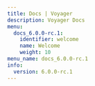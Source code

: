```yaml
---
title: Docs | Voyager
description: Voyager Docs
menu:
  docs_6.0.0-rc.1:
    identifier: welcome
    name: Welcome
    weight: 10
menu_name: docs_6.0.0-rc.1
info:
  version: 6.0.0-rc.1
---
```


